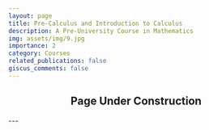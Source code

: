 ```yaml
---
layout: page
title: Pre-Calculus and Introduction to Calculus
description: A Pre-University Course in Mathematics
img: assets/img/9.jpg
importance: 2
category: Courses
related_publications: false
giscus_comments: false
---
```


<div align="center">
  <h2>Page Under Construction</h2>
</div>
---
